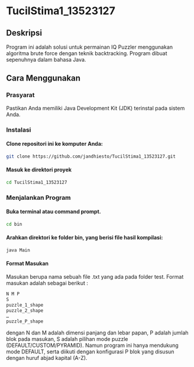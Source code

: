 # TucilStima1_13523127
## Deskripsi
Program ini adalah solusi untuk permainan IQ Puzzler menggunakan algoritma brute force dengan teknik backtracking. Program dibuat sepenuhnya dalam bahasa Java.

## Cara Menggunakan

### Prasyarat
Pastikan Anda memiliki Java Development Kit (JDK) terinstal pada sistem Anda.
### Instalasi
#### Clone repositori ini ke komputer Anda:
```bash
git clone https://github.com/jandhiesto/TucilStima1_13523127.git
```
#### Masuk ke direktori proyek
```bash
cd TucilStima1_13523127
```
### Menjalankan Program
#### Buka terminal atau command prompt.
```bash
cd bin
```
#### Arahkan direktori ke folder bin, yang berisi file hasil kompilasi:
```bash
java Main
```
#### Format Masukan
Masukan berupa nama sebuah file .txt yang ada pada folder test. Format masukan adalah sebagai berikut :
```bash
N M P
S
puzzle_1_shape
puzzle_2_shape
…
puzzle_P_shape
```
dengan N dan M adalah dimensi panjang dan lebar papan,
P adalah jumlah blok pada masukan,
S adalah pilihan mode puzzle (DEFAULT/CUSTOM/PYRAMID). Namun program ini hanya mendukung mode DEFAULT,
serta diikuti dengan konfigurasi P blok yang disusun dengan huruf abjad kapital (A-Z).
